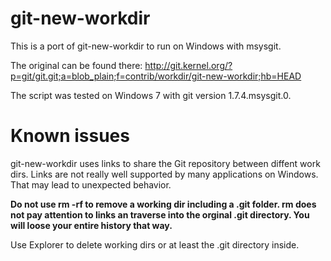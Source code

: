 # git-new-workdir

This is a port of git-new-workdir to run on Windows with msysgit.

The original can be found there:
http://git.kernel.org/?p=git/git.git;a=blob_plain;f=contrib/workdir/git-new-workdir;hb=HEAD

The script was tested on Windows 7 with git version 1.7.4.msysgit.0.

# Known issues

git-new-workdir uses links to share the Git repository between diffent work dirs. 
Links are not really well supported by many applications on Windows. That may lead 
to unexpected behavior.

**Do not use rm -rf to remove a working dir including a .git folder. rm does
not pay attention to links an traverse into the orginal .git directory. You will 
loose your entire history that way.**

Use Explorer to delete working dirs or at least the .git directory inside.
